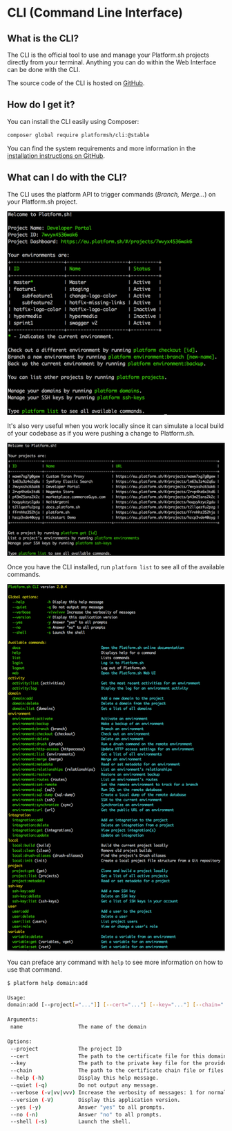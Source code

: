 # CLI (Command Line Interface)

## What is the CLI?

The CLI is the official tool to use and manage your Platform.sh projects directly from your terminal. Anything you can do within the Web Interface can be done with the CLI.

The source code of the CLI is hosted on [GitHub](https://github.com/platformsh/platformsh-cli).

## How do I get it?

You can install the CLI easily using Composer:

```bash
composer global require platformsh/cli:@stable
```

You can find the system requirements and more information in the [installation instructions on GitHub](https://github.com/platformsh/platformsh-cli/blob/master/README.md).

## What can I do with the CLI?

The CLI uses the platform API to trigger commands (*Branch, Merge...*) on your Platform.sh project.

![Platform Cli In Project](images/platform-cli-in-project.png)

It's also very useful when you work locally since it can simulate a local build of your codebase as if you were pushing a change to Platform.sh.

![Platform Cli Logged In](images/platform-cli-logged-in.png)

Once you have the CLI installed, run `platform list` to see all of the available commands.

![Platform Cli List](images/platform-cli-list.png)

You can preface any command with `help` to see more information on how to use that command.

```bash
$ platform help domain:add

Usage:
domain:add [--project[="..."]] [--cert="..."] [--key="..."] [--chain="..."] [name]

Arguments:
 name                  The name of the domain

Options:
 --project             The project ID
 --cert                The path to the certificate file for this domain.
 --key                 The path to the private key file for the provided certificate.
 --chain               The path to the certificate chain file or files for the provided certificate. (multiple values allowed)
 --help (-h)           Display this help message.
 --quiet (-q)          Do not output any message.
 --verbose (-v|vv|vvv) Increase the verbosity of messages: 1 for normal output, 2 for more verbose output and 3 for debug
 --version (-V)        Display this application version.
 --yes (-y)            Answer "yes" to all prompts.
 --no (-n)             Answer "no" to all prompts.
 --shell (-s)          Launch the shell.
```
